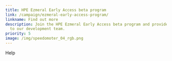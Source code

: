 ```yaml
---
title: HPE Ezmeral Early Access beta program
link: /campaign/ezmeral-early-access-program/
linkname: Find out more
description: Join the HPE Ezmeral Early Access beta program and provide feedback
  to our development team.
priority: 5
image: /img/speedomoter_04_rgb.png
---
```

Help